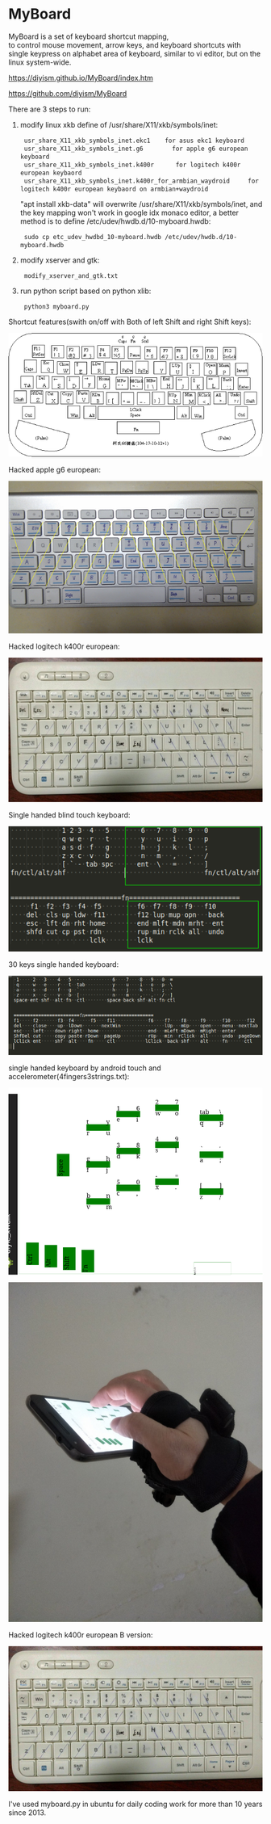# MyBoard
MyBoard is a set of keyboard shortcut mapping,  
to control mouse movement, arrow keys, and keyboard shortcuts  with single keypress on alphabet area of keyboard, 
similar to vi editor, but on the linux system-wide.

https://diyism.github.io/MyBoard/index.htm

https://github.com/diyism/MyBoard

There are 3 steps to run:

1. modify linux xkb define of /usr/share/X11/xkb/symbols/inet:

        usr_share_X11_xkb_symbols_inet.ekc1    for asus ekc1 keyboard
        usr_share_X11_xkb_symbols_inet.g6        for apple g6 european keyboard
        usr_share_X11_xkb_symbols_inet.k400r      for logitech k400r european keybaord
        usr_share_X11_xkb_symbols_inet.k400r_for_armbian_waydroid     for logitech k400r european keybaord on armbian+waydroid

   "apt install xkb-data" will overwrite /usr/share/X11/xkb/symbols/inet, and the key mapping won't work in google idx monaco editor,
   a better method is to define /etc/udev/hwdb.d/10-myboard.hwdb:

        sudo cp etc_udev_hwdbd_10-myboard.hwdb /etc/udev/hwdb.d/10-myboard.hwdb

3. modify xserver and gtk:

        modify_xserver_and_gtk.txt

4. run python script based on python xlib:

        python3 myboard.py

Shortcut features(swith on/off with Both of left Shift and right Shift keys):

![](./keyboard.gif)

Hacked apple g6 european:

![](./apple_g6_pro_euro.png)

Hacked logitech k400r european:

![](./logitech_k400r_euro.jpg)

Single handed blind touch keyboard:

![](./single_handed_blind_touch_keyboard.png)

30 keys single handed keyboard:

![](./30_keys_single_handed_keyboard.png)

single handed keyboard by android touch and accelerometer(4fingers3strings.txt):

![](./single_handed_touch_and_accelerometer.png)
![](./single_handed_touch_and_accelerometer_real.jpg)

Hacked logitech k400r european B version:

![](./logitech_k400r_euro_b.jpg)

I've used myboard.py in ubuntu for daily coding work for more than 10 years since 2013.
